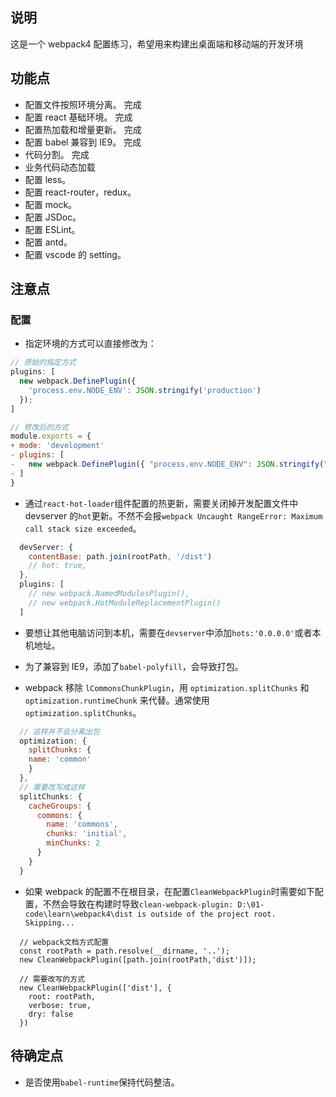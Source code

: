 ## 说明

这是一个 webpack4 配置练习，希望用来构建出桌面端和移动端的开发环境

## 功能点

- 配置文件按照环境分离。 完成
- 配置 react 基础环境。 完成
- 配置热加载和增量更新。 完成
- 配置 babel 兼容到 IE9。 完成
- 代码分割。 完成
- 业务代码动态加载
- 配置 less。
- 配置 react-router，redux。
- 配置 mock。
- 配置 JSDoc。
- 配置 ESLint。
- 配置 antd。
- 配置 vscode 的 setting。

## 注意点

### 配置

- 指定环境的方式可以直接修改为：

```javascript
// 原始的指定方式
plugins: [
  new webpack.DefinePlugin({
    'process.env.NODE_ENV': JSON.stringify('production')
  });
]

// 修改后的方式
module.exports = {
+ mode: 'development'
- plugins: [
-   new webpack.DefinePlugin({ "process.env.NODE_ENV": JSON.stringify("development") }),
- ]
}
```

- 通过`react-hot-loader`组件配置的热更新，需要关闭掉开发配置文件中 devserver 的`hot`更新。不然不会报`webpack Uncaught RangeError: Maximum call stack size exceeded`。

```javascript
  devServer: {
    contentBase: path.join(rootPath, '/dist')
    // hot: true,
  },
  plugins: [
    // new webpack.NamedModulesPlugin(),
    // new webpack.HotModuleReplacementPlugin()
  ]
```

- 要想让其他电脑访问到本机，需要在`devserver`中添加`hots:'0.0.0.0'`或者本机地址。

- 为了兼容到 IE9，添加了`babel-polyfill`，会导致打包。

- webpack 移除 `lCommonsChunkPlugin`，用 `optimization.splitChunks` 和 `optimization.runtimeChunk` 来代替。通常使用`optimization.splitChunks`。

```javascript
  // 这样并不会分离出包
  optimization: {
    splitChunks: {
    name: 'common'
    }
  },
  // 需要改写成这样
  splitChunks: {
    cacheGroups: {
      commons: {
        name: 'commons',
        chunks: 'initial',
        minChunks: 2
      }
    }
  }
```

- 如果 webpack 的配置不在根目录，在配置`CleanWebpackPlugin`时需要如下配置，不然会导致在构建时导致`clean-webpack-plugin: D:\01-code\learn\webpack4\dist is outside of the project root. Skipping...`

```javascrip
  // webpack文档方式配置
  const rootPath = path.resolve(__dirname, '..');
  new CleanWebpackPlugin([path.join(rootPath,'dist')]);

  // 需要改写的方式
  new CleanWebpackPlugin(['dist'], {
    root: rootPath,
    verbose: true,
    dry: false
  })
```

## 待确定点

- 是否使用`babel-runtime`保持代码整洁。
